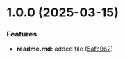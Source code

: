 # 1.0.0 (2025-03-15)


### Features

* **readme.md:** added file ([5afc962](https://github.com/Zyukov-Alex/git-extended/commit/5afc9623a54cd58cbfc8a1aa39cb021b563e9d8d))




